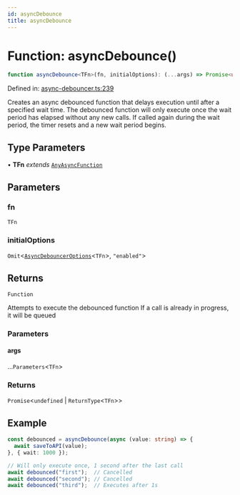 ```yaml
---
id: asyncDebounce
title: asyncDebounce
---
```


<!-- DO NOT EDIT: this page is autogenerated from the type comments -->

# Function: asyncDebounce()

```ts
function asyncDebounce<TFn>(fn, initialOptions): (...args) => Promise<undefined | ReturnType<TFn>>
```

Defined in: [async-debouncer.ts:239](https://github.com/TanStack/pacer/blob/main/packages/pacer/src/async-debouncer.ts#L239)

Creates an async debounced function that delays execution until after a specified wait time.
The debounced function will only execute once the wait period has elapsed without any new calls.
If called again during the wait period, the timer resets and a new wait period begins.

## Type Parameters

• **TFn** *extends* [`AnyAsyncFunction`](../type-aliases/anyasyncfunction.md)

## Parameters

### fn

`TFn`

### initialOptions

`Omit`\<[`AsyncDebouncerOptions`](../interfaces/asyncdebounceroptions.md)\<`TFn`\>, `"enabled"`\>

## Returns

`Function`

Attempts to execute the debounced function
If a call is already in progress, it will be queued

### Parameters

#### args

...`Parameters`\<`TFn`\>

### Returns

`Promise`\<`undefined` \| `ReturnType`\<`TFn`\>\>

## Example

```ts
const debounced = asyncDebounce(async (value: string) => {
  await saveToAPI(value);
}, { wait: 1000 });

// Will only execute once, 1 second after the last call
await debounced("first");  // Cancelled
await debounced("second"); // Cancelled
await debounced("third");  // Executes after 1s
```
